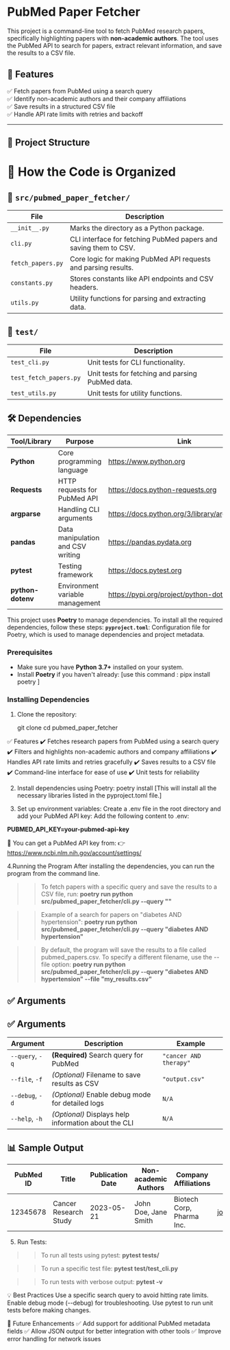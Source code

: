 # PubMed Paper Fetcher

This project is a command-line tool to fetch PubMed research papers, specifically highlighting papers with **non-academic authors**.
The tool uses the PubMed API to search for papers, extract relevant information, and save the results to a CSV file.

## 🚀 Features
✅ Fetch papers from PubMed using a search query  
✅ Identify non-academic authors and their company affiliations  
✅ Save results in a structured CSV file  
✅ Handle API rate limits with retries and backoff  

---

## 📂 Project Structure
# 🚀 How the Code is Organized

## 📌 `src/pubmed_paper_fetcher/`

| File | Description |
|------|-------------|
| `__init__.py` | Marks the directory as a Python package. |
| `cli.py` | CLI interface for fetching PubMed papers and saving them to CSV. |
| `fetch_papers.py` | Core logic for making PubMed API requests and parsing results. |
| `constants.py` | Stores constants like API endpoints and CSV headers. |
| `utils.py` | Utility functions for parsing and extracting data. |

## 📌 `test/`

| File | Description |
|------|-------------|
| `test_cli.py` | Unit tests for CLI functionality. |
| `test_fetch_papers.py` | Unit tests for fetching and parsing PubMed data. |
| `test_utils.py` | Unit tests for utility functions. |

## 🛠️ Dependencies

| Tool/Library | Purpose | Link |
|-------------|---------|------|
| **Python** | Core programming language | https://www.python.org |
| **Requests** | HTTP requests for PubMed API | https://docs.python-requests.org |
| **argparse** | Handling CLI arguments | https://docs.python.org/3/library/argparse.html |
| **pandas** | Data manipulation and CSV writing | https://pandas.pydata.org |
| **pytest** | Testing framework | https://docs.pytest.org |
| **python-dotenv** | Environment variable management | https://pypi.org/project/python-dotenv |


This project uses **Poetry** to manage dependencies. To install all the required dependencies, follow these steps:
**`pyproject.toml`**: Configuration file for Poetry, which is used to manage dependencies and project metadata.
### Prerequisites

- Make sure you have **Python 3.7+** installed on your system.
- Install **Poetry** if you haven't already: [use this command : pipx install poetry ]

### Installing Dependencies

1. Clone the repository:
    
   git clone <repository-url>
   cd pubmed_paper_fetcher

✅ Features
✔️ Fetches research papers from PubMed using a search query
✔️ Filters and highlights non-academic authors and company affiliations
✔️ Handles API rate limits and retries gracefully
✔️ Saves results to a CSV file
✔️ Command-line interface for ease of use
✔️ Unit tests for reliability


2. Install dependencies using Poetry:
poetry install [This will install all the necessary libraries listed in the pyproject.toml file.]

3. Set up environment variables:
Create a .env file in the root directory and add your PubMed API key:
Add the following content to .env:

**PUBMED_API_KEY=your-pubmed-api-key**

🔑 You can get a PubMed API key from:
👉 https://www.ncbi.nlm.nih.gov/account/settings/

4.Running the Program
After installing the dependencies, you can run the program from the command line.

>> To fetch papers with a specific query and save the results to a CSV file, run:
**poetry run python src/pubmed_paper_fetcher/cli.py --query "<your-query>"**

>> Example of a search for papers on "diabetes AND hypertension":
**poetry run python src/pubmed_paper_fetcher/cli.py --query "diabetes AND hypertension"**

>> By default, the program will save the results to a file called pubmed_papers.csv. To specify a different filename, use the --file option:
**poetry run python src/pubmed_paper_fetcher/cli.py --query "diabetes AND hypertension" --file "my_results.csv"**

## ✅ Arguments

## ✅ Arguments

| Argument | Description | Example |
|----------|-------------|---------|
| `--query`, `-q` | **(Required)** Search query for PubMed | `"cancer AND therapy"` |
| `--file`, `-f` | *(Optional)* Filename to save results as CSV | `"output.csv"` |
| `--debug`, `-d` | *(Optional)* Enable debug mode for detailed logs | `N/A` |
| `--help`, `-h` | *(Optional)* Displays help information about the CLI | `N/A` |


## 📊 Sample Output

| PubMed ID | Title | Publication Date | Non-academic Authors | Company Affiliations | Corresponding Author Email |
|-----------|-------|------------------|----------------------|----------------------|----------------------------|
| 12345678 | Cancer Research Study | 2023-05-21 | John Doe, Jane Smith | Biotech Corp, Pharma Inc. | johndoe@biotech.com |

5. Run Tests:
>> To run all tests using pytest:
**pytest tests/**

>>To run a specific test file:
**pytest test/test_cli.py**

>>To run tests with verbose output:
**pytest -v**

💡 Best Practices
Use a specific search query to avoid hitting rate limits.
Enable debug mode (--debug) for troubleshooting.
Use pytest to run unit tests before making changes.

🎯 Future Enhancements
✅ Add support for additional PubMed metadata fields
✅ Allow JSON output for better integration with other tools
✅ Improve error handling for network issues


